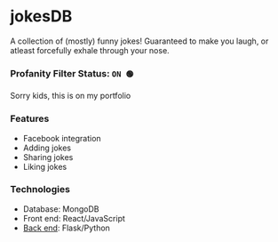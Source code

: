 # jokesDB

A collection of (mostly) funny jokes! Guaranteed to make you laugh, or atleast forcefully exhale through your nose. 

### Profanity Filter Status: `ON 🟢` 
Sorry kids, this is on my portfolio

### Features
- Facebook integration
- Adding jokes
- Sharing jokes
- Liking jokes

### Technologies

- Database: MongoDB
- Front end: React/JavaScript
- [Back end](https://github.com/bmai53/jokes-db-flask-backend): Flask/Python

